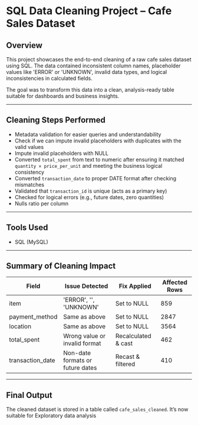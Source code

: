 # SQL Data Cleaning Project – Cafe Sales Dataset

## Overview
This project showcases the end-to-end cleaning of a raw cafe sales dataset using SQL. The data contained inconsistent column names, placeholder values like 'ERROR' or 'UNKNOWN', invalid data types, and logical inconsistencies in calculated fields.

The goal was to transform this data into a clean, analysis-ready table suitable for dashboards and business insights.

---

## Cleaning Steps Performed
- Metadata validation for easier queries and understandability 
- Check if we can impute invalid placeholders with duplicates with the valid values
- Impute invalid placeholders with NULL
- Converted `total_spent` from text to numeric after ensuring it matched `quantity × price_per_unit` and meeting the business logical consistency
- Converted `transaction_date` to proper DATE format after checking mismatches
- Validated that `transaction_id` is unique (acts as a primary key)
- Checked for logical errors (e.g., future dates, zero quantities)
- Nulls ratio per column

---

## Tools Used
- SQL (MySQL)
---

## Summary of Cleaning Impact

| Field             | Issue Detected                  | Fix Applied              | Affected Rows |
|------------------|----------------------------------|--------------------------|---------------|
| item             | 'ERROR', '', 'UNKNOWN'           | Set to NULL              | 859           |
| payment_method   | Same as above                    | Set to NULL              | 2847          |
| location         | Same as above                    | Set to NULL              | 3564          |
| total_spent      | Wrong value or invalid format    | Recalculated & cast      | 462           |
| transaction_date | Non-date formats or future dates | Recast & filtered        | 410           |

---

## Final Output
The cleaned dataset is stored in a table called `cafe_sales_cleaned`. It’s now suitable for Exploratory data analysis


